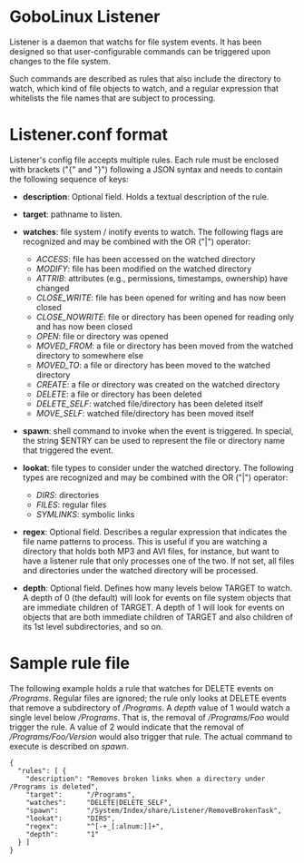 # GoboLinux Listener

Listener is a daemon that watchs for file system events. It has been
designed so that user-configurable commands can be triggered upon
changes to the file system.

Such commands are described as rules that also include the directory
to watch, which kind of file objects to watch, and a regular expression
that whitelists the file names that are subject to processing.

# Listener.conf format

Listener's config file accepts multiple rules. Each rule must be enclosed
with brackets ("{" and "}") following a JSON syntax and needs to contain
the following sequence of keys:
    
- **description**: Optional field. Holds a textual description of the rule.

- **target**: pathname to listen.

- **watches**: file system / inotify events to watch. The following flags are
  recognized and may be combined with the OR ("|") operator:
  - *ACCESS*: file  has been accessed on the watched directory
  - *MODIFY*: file has been modified on the watched directory
  - *ATTRIB*: attributes (e.g., permissions, timestamps, ownership) have changed
  - *CLOSE_WRITE*: file has been opened for writing and has now been closed
  - *CLOSE_NOWRITE*: file or directory has been opened for reading only and has now been closed
  - *OPEN*: file or directory was opened
  - *MOVED_FROM*: a file or directory has been moved from the watched directory to somewhere else
  - *MOVED_TO*: a file or directory has been moved to the watched directory
  - *CREATE*: a file or directory was created on the watched directory
  - *DELETE*: a file or directory has been deleted
  - *DELETE_SELF*: watched file/directory has been deleted itself
  - *MOVE_SELF*: watched file/directory has been moved itself
  
- **spawn**: shell command to invoke when the event is triggered. In special,
  the string $ENTRY can be used to represent the file or directory name that
  triggered the event.

- **lookat**: file types to consider under the watched directory. The following
  types are recognized and may be combined with the OR ("|") operator:
  - *DIRS*: directories
  - *FILES*: regular files
  - *SYMLINKS*: symbolic links

- **regex**: Optional field. Describes a regular expression that indicates the
  file name patterns to process. This is useful if you are watching a directory
  that holds both MP3 and AVI files, for instance, but want to have a listener
  rule that only processes one of the two. If not set, all files and directories
  under the watched directory will be processed.
  
- **depth**: Optional field. Defines how many levels below TARGET to watch. A 
  depth of 0 (the default) will look for events on file system objects that are
  immediate children of TARGET. A depth of 1 will look for events on objects that
  are both immediate children of TARGET and also children of its 1st level
  subdirectories, and so on.

# Sample rule file

The following example holds a rule that watches for DELETE events on
*/Programs*. Regular files are ignored; the rule only looks at DELETE
events that remove a subdirectory of */Programs*. A *depth*
value of 1 would watch a single level below */Programs*. That is, the
removal of */Programs/Foo* would trigger the rule. A value of 2 would
indicate that the removal of */Programs/Foo/Version* would also trigger
that rule. The actual command to execute is described on *spawn*.

```shell
{
  "rules": [ {
    "description": "Removes broken links when a directory under /Programs is deleted",
    "target":      "/Programs",
    "watches":     "DELETE|DELETE_SELF",
    "spawn":       "/System/Index/share/Listener/RemoveBrokenTask",
    "lookat":      "DIRS",
    "regex":       "^[-+_[:alnum:]]+",
    "depth":       "1"
  } ]
}
```

